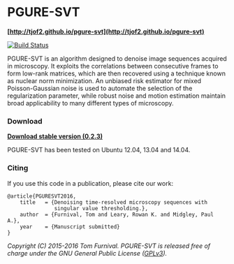 # PGURE-SVT

**[http://tjof2.github.io/pgure-svt](http://tjof2.github.io/pgure-svt)**

[![Build Status](https://travis-ci.org/tjof2/pgure-svt.svg?branch=master)](https://travis-ci.org/tjof2/pgure-svt)

PGURE-SVT is an algorithm designed to denoise image sequences acquired in microscopy. It exploits the correlations between
consecutive frames to form low-rank matrices, which are then recovered using a technique known as nuclear norm minimization.
An unbiased risk estimator for mixed Poisson-Gaussian noise is used to automate the selection of the regularization parameter,
while robust noise and motion estimation maintain broad applicability to many different types of microscopy.

### Download

**[Download stable version (0.2.3)](https://github.com/tjof2/pgure-svt/archive/v0.2.3.tar.gz)**

PGURE-SVT has been tested on Ubuntu 12.04, 13.04 and 14.04.

### Citing

If you use this code in a publication, please cite our work:

```
@article{PGURESVT2016,
    title   = {Denoising time-resolved microscopy sequences with
               singular value thresholding.},
    author  = {Furnival, Tom and Leary, Rowan K. and Midgley, Paul A.},
    year    = {Manuscript submitted}
}
```

_Copyright (C) 2015-2016 Tom Furnival. PGURE-SVT is released free of charge under the GNU General Public License ([GPLv3](http://tjof2.github.io/pgure-svt/www.gnu.org/licenses/gpl-3.0.en.html))._
